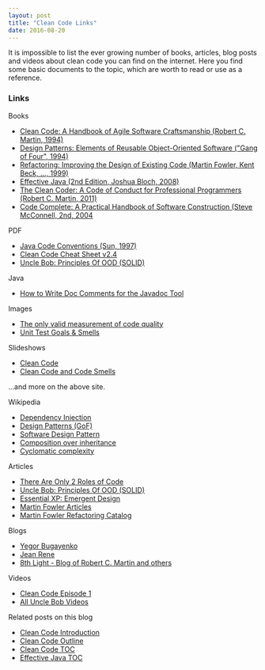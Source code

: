 ```yaml
---
layout: post
title: "Clean Code Links"
date: 2016-08-20
---
```


It is impossible to list the ever growing number of books, articles, blog posts and videos about clean code you can find on the internet. Here you find some basic documents to the topic, which are worth to read or use as a reference.

### Links

Books

* [Clean Code: A Handbook of Agile Software Craftsmanship (Robert C. Martin, 1994)](https://www.amazon.com/Clean-Code-Handbook-Software-Craftsmanship/dp/0132350882)
* [Design Patterns: Elements of Reusable Object-Oriented Software ("Gang of Four", 1994)](https://www.amazon.com/Design-Patterns-Elements-Reusable-Object-Oriented/dp/0201633612/)
* [Refactoring: Improving the Design of Existing Code (Martin Fowler, Kent Beck, ..., 1999)](https://www.amazon.com/Refactoring-Improving-Design-Existing-Code/dp/0201485672/)
* [Effective Java (2nd Edition, Joshua Bloch, 2008)](https://www.amazon.com/Effective-Java-2nd-Joshua-Bloch/dp/0321356683)
* [The Clean Coder: A Code of Conduct for Professional Programmers (Robert C. Martin, 2011)](https://www.amazon.com/Clean-Coder-Conduct-Professional-Programmers/dp/0137081073)
* [Code Complete: A Practical Handbook of Software Construction (Steve McConnell, 2nd, 2004](https://www.amazon.com/Code-Complete-Practical-Handbook-Construction/dp/0735619670)

PDF

* [Java Code Conventions (Sun, 1997)](http://www.oracle.com/technetwork/java/codeconventions-150003.pdf)
* [Clean Code Cheat Sheet v2.4](http://www.planetgeek.ch/wp-content/uploads/2014/11/Clean-Code-V2.4.pdf)
* [Uncle Bob: Principles Of OOD (SOLID)](http://butunclebob.com/ArticleS.UncleBob.PrinciplesOfOod)

Java

* [How to Write Doc Comments for the Javadoc Tool](http://www.oracle.com/technetwork/java/javase/documentation/index-137868.html)

Images

* [The only valid measurement of code quality](http://www.osnews.com/story/19266/WTFs_m)
* [Unit Test Goals & Smells](http://xunitpatterns.com/Goals-Smells.gif)

Slideshows

* [Clean Code](http://www.slideshare.net/arturoherrero/clean-code-8036914)
* [Clean Code and Code Smells](http://www.slideshare.net/mariosangiorgio/clean-code-and-code-smells)

...and more on the above site.

Wikipedia

* [Dependency Injection](https://en.wikipedia.org/wiki/Dependency_injection)
* [Design Patterns (GoF)](https://en.wikipedia.org/wiki/Design_Patterns)
* [Software Design Pattern](https://en.wikipedia.org/wiki/Software_design_pattern)
* [Composition over inheritance](https://en.wikipedia.org/wiki/Composition_over_inheritance)
* [Cyclomatic complexity](https://en.wikipedia.org/wiki/Cyclomatic_complexity)

Articles

* [There Are Only 2 Roles of Code](https://dzone.com/articles/there-are-only-2-roles-code)
* [Uncle Bob: Principles Of OOD (SOLID)](http://butunclebob.com/ArticleS.UncleBob.PrinciplesOfOod)
* [Essential XP: Emergent Design](http://ronjeffries.com/xprog/classics/expemergentdesign/)
* [Martin Fowler Articles](http://martinfowler.com/articles.html)
* [Martin Fowler Refactoring Catalog](http://refactoring.com/catalog/)

Blogs

* [Yegor Bugayenko](http://www.yegor256.com/)
* [Jean Rene](https://jeanrenesite.wordpress.com/)
* [8th Light - Blog of Robert C. Martin and others](https://8thlight.com/blog/uncle-bob/)

Videos

* [Clean Code Episode 1](https://cleancoders.com/episode/clean-code-episode-1/view)
* [All Uncle Bob Videos](https://www.youtube.com/playlist?list=PLcr1-V2ySv4Tf_xSLj2MbQZr78fUVQAua)

Related posts on this blog

* [Clean Code Introduction](https://petozoltan.github.io/2016/08/24/clean-code-introduction.html)
* [Clean Code Outline](https://petozoltan.github.io/2016/08/19/clean-code-outline.html)
* [Clean Code TOC](https://petozoltan.github.io/2016/08/19/clean-code-toc.html)
* [Effective Java TOC](https://petozoltan.github.io/2016/08/19/effective-java-toc.html)
